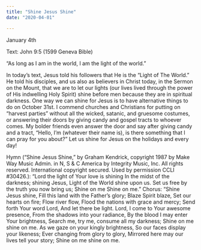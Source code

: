 ```yaml
---
title: "Shine Jesus Shine"
date: "2020-04-01"

---
```


January 4th

Text:  John 9:5 (1599 Geneva Bible)

“As long as I am in the world, I am the light of the world.”

In today’s text, Jesus told his followers that He is the “Light of The World.”  He told his disciples, and us also as believers in Christ today, in the Sermon on the Mount, that we are to let our lights (our lives lived through the power of His indwelling Holy Spirit) shine before men because they are in spiritual darkness. One way we can shine for Jesus is to have alternative things to do on October 31st.  I commend churches and Christians for putting on “harvest parties” without all the wicked, satanic, and gruesome costumes, or answering their doors by giving candy and gospel tracts to whoever comes. My bolder friends even answer the door and say after giving candy and a tract, “Hello, I’m (whatever their name is), is there something that I can pray for you about?” Let us shine for Jesus on the holidays and every day!

Hymn (“Shine Jesus Shine,” by Graham Kendrick, copyright 1987 by Make Way Music Admin. in N, S & C America by Integrity Music, Inc. All rights reserved. International copyright secured. Used by permission CCLI #30426.): “Lord the light of Your love is shining In the midst of the darkness; shining Jesus, Light of the World shine upon us. Set us free by the truth you now bring us; Shine on me Shine on me.” Chorus: “Shine Jesus shine, Fill this land with the Father’s glory; Blaze Spirit blaze, Set our hearts on fire; Flow river flow, Flood the nations with grace and mercy; Send forth Your word Lord, And let there be light. Lord, I come to Your awesome presence, From the shadows into your radiance, By the blood I may enter Your brightness, Search me, try me, consume all my darkness; Shine on me shine on me. As we gaze on your kingly brightness, So our faces display your likeness; Ever changing from glory to glory, Mirrored here may our lives tell your story; Shine on me shine on me.